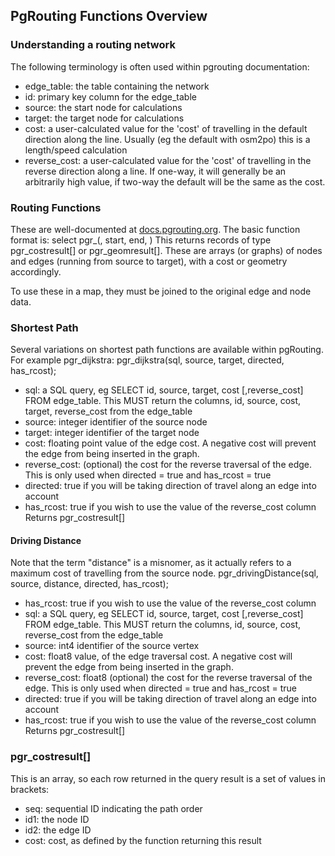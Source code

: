 ## PgRouting Functions Overview

### Understanding a routing network

The following terminology is often used within pgrouting documentation:
 * edge_table: the table containing the network
 * id: primary key column for the edge_table
 * source: the start node for calculations
 * target: the target node for calculations
 * cost: a user-calculated value for the 'cost' of travelling in the default direction along the line. Usually (eg the default with osm2po) this is a length/speed calculation
 * reverse_cost: a user-calculated value for the 'cost' of travelling in the reverse direction along a line. If one-way, it will generally be an arbitrarily high value, if two-way the default will be the same as the cost.

### Routing Functions

These are well-documented at [docs.pgrouting.org](http://docs.pgrouting.org/2.0/en/doc/index.html). The basic function format is:
    select pgr_<algorithm>(<SQL for edges>, start, end, <additional options>)
This returns records of type pgr_costresult[] or pgr_geomresult[]. These are arrays (or graphs) of nodes and edges (running from source to target), with a cost or geometry accordingly. 

To use these in a map, they must be joined to the original edge and node data.

### Shortest Path

Several variations on shortest path functions are available within pgRouting. For example pgr_dijkstra:
    pgr_dijkstra(sql, source, target, directed, has_rcost);

 * sql: a SQL query, eg SELECT id, source, target, cost [,reverse_cost] FROM edge_table. This MUST return the columns, id, source, cost, target, reverse_cost from the edge_table
 * source: integer identifier of the source node
 * target: integer identifier of the target node
 * cost: floating point value of the edge cost. A negative cost will prevent the edge from being inserted in the graph. 
 * reverse_cost: (optional) the cost for the reverse traversal of the edge. This is only used when directed = true and has_rcost = true 
 * directed: true if you will be taking direction of travel along an edge into account
* has_rcost: true if you wish to use the value of the reverse_cost column
Returns pgr_costresult[]

#### Driving Distance
Note that the term "distance" is a misnomer, as it actually refers to a maximum cost of travelling from the source node. 
    pgr_drivingDistance(sql, source, distance, directed, has_rcost);
* has_rcost: true if you wish to use the value of the reverse_cost column
* sql: a SQL query, eg SELECT id, source, target, cost [,reverse_cost] FROM edge_table. This MUST return the columns, id, source, cost, reverse_cost from the edge_table
* source: int4 identifier of the source vertex
* cost: float8 value, of the edge traversal cost. A negative cost will prevent the edge from being inserted in the graph.
* reverse_cost: float8 (optional) the cost for the reverse traversal of the edge. This is only used when directed = true and has_rcost = true
* directed: true if you will be taking direction of travel along an edge into account
* has_rcost: true if you wish to use the value of the reverse_cost column
Returns pgr_costresult[]

### pgr_costresult[]
This is an array, so each row returned in the query result is a set of values in brackets:
 * seq:    sequential ID indicating the path order
 * id1:    the node ID
 * id2:    the edge ID
 * cost:   cost, as defined by the function returning this result


